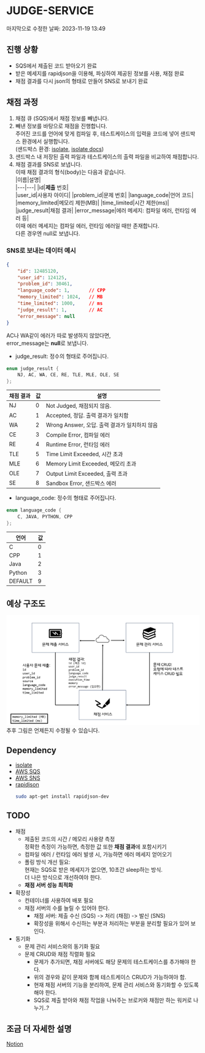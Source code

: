 # JUDGE-SERVICE
마지막으로 수정한 날짜: 2023-11-19 13:49
## 진행 상황  
* SQS에서 제출된 코드 받아오기 완료
* 받은 메세지를 rapidjson을 이용해, 파싱하여 제공된 정보를 사용, 채점 완료
* 채점 결과를 다시 json의 형태로 만들어 SNS로 보내기 완료

## 채점 과정  
1) 채점 큐 (SQS)에서 채점 정보를 빼냅니다.
2) 빼낸 정보를 바탕으로 채점을 진행합니다.  
   주어진 코드를 언어에 맞게 컴파일 후, 테스트케이스의 입력을 코드에 넣어 샌드박스 환경에서 실행합니다.  
   (샌드박스 환경: [isolate](https://github.com/ioi/isolate), [isolate docs](https://www.ucw.cz/moe/isolate.1.html))  
3) 샌드박스 내 저장된 출력 파일과 테스트케이스의 출력 파일을 비교하여 채점합니다.  
4) 채점 결과를 SNS로 보냅니다.  
   이때 채점 결과의 형식(body)는 다음과 같습니다.  
   |이름|설명|  
   |---|---|
   |id|**제출** 번호|  
   |user_id|사용자 아이디|
   |problem_id|문제 번호|
   |language_code|언어 코드|
   |memory_limited|메모리 제한(MB)|
   |time_limited|시간 제한(ms)|
   |judge_result|채점 결과|
   |error_message|에러 메세지: 컴파일 에러, 런타임 에러 등|  
이때 에러 메세지는 컴파일 에러, 런타임 에러일 때만 존재합니다.  
다른 경우엔 null로 보냅니다.

### SNS로 보내는 데이터 예시
```json
{
    "id": 12485120,
    "user_id": 124125,
    "problem_id": 30461,
    "language_code": 1,       // CPP
    "memory_limited": 1024,   // MB
    "time_limited": 1000,     // ms
    "judge_result": 1,        // AC
    "error_message": null
}
```
AC나 WA같이 에러가 따로 발생하지 않았다면,  
error_message는 **null**로 보냅니다.  
- judge_result: 정수의 형태로 주어집니다.
```cpp
enum judge_result {
    NJ, AC, WA, CE, RE, TLE, MLE, OLE, SE
};
```
|채점 결과| 값 | 설명|
|---|---|---|
|NJ|0|Not Judged, 채점되지 않음. |
|AC|1|Accepted, 정답. 출력 결과가 일치함|
|WA|2|Wrong Answer, 오답. 출력 결과가 일치하지 않음|
|CE|3|Compile Error, 컴파일 에러|
|RE|4|Runtime Error, 런타임 에러|
|TLE|5|Time Limit Exceeded, 시간 초과|
|MLE|6|Memory Limit Exceeded, 메모리 초과|
|OLE|7|Output Limit Exceeded, 출력 초과|
|SE|8|Sandbox Error, 샌드박스 에러|

- language_code: 정수의 형태로 주어집니다.
```cpp
enum language_code {
    C, JAVA, PYTHON, CPP
};
```
|언어| 값 |
|---|---|
|C|0|
|CPP|1|
|Java|2|
|Python|3|
|DEFAULT|9|

## 예상 구조도  
![예상 구조도](./images/architecture.png)
추후 그림은 언제든지 수정될 수 있습니다.  

## Dependency  
* [isolate](https://www.github.com/ioi/isolate)
* [AWS SQS](https://aws.amazon.com/ko/sqs/)
* [AWS SNS](https://aws.amazon.com/ko/sns/)
* [rapidjson](https://github.com/Tencent/rapidjson/)
  ```bash
  sudo apt-get install rapidjson-dev
  ```

## TODO
* 채점
  - 제출된 코드의 시간 / 메모리 사용량 측정  
    정확한 측정이 가능하면, 측정한 값 또한 **채점 결과**에 포함시키기
  - 컴파일 에러 / 런타임 에러 발생 시, 가능하면 에러 메세지 얻어오기
  - 폴링 방식 개선 필요:  
    현재는 SQS로 받은 메세지가 없으면, 10초간 sleep하는 방식.  
    더 나은 방식으로 개선하여야 한다.
  - **채점 서버 성능 최적화**
* 확장성
  - 컨테이너를 사용하여 배포 필요
  - 채점 서버의 수를 늘릴 수 있어야 한다.
    + 채점 서버: 제출 수신 (SQS) -> 처리 (채점) -> 발신 (SNS)
    + 확장성을 위해서 수신하는 부분과 처리하는 부분을 분리할 필요가 있어 보인다.  
* 동기화
  - 문제 관리 서비스와의 동기화 필요
  - 문제 CRUD와 채점 직렬화 필요
    + 문제가 추가되면, 채점 서버에도 해당 문제의 테스트케이스를 추가해야 한다.
    + 위의 경우와 같이 문제와 함께 테스트케이스 CRUD가 가능하여야 함.
    + 현재 채점 서버의 기능을 분리하여, 문제 관리 서비스와 동기화할 수 있도록 해야 한다.  
    + SQS로 제출 받아와 채점 작업을 나눠주는 브로커와 채점만 하는 워커로 나누기..?

## 조금 더 자세한 설명
 
[Notion](https://dripbox.notion.site/88eaba989d5e4a36a45771e835cb836f?pvs=4)
